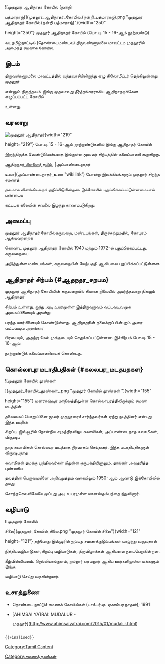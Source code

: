 ![முதலூர் ஆதிநாதர் கோயில் (நன்றி
பத்மாராஜ்)](முதலூர்_ஆதிநாதர்_கோயில்_(நன்றி_பத்மாராஜ்).png "முதலூர் ஆதிநாதர் கோயில் (நன்றி பத்மாராஜ்)"){width="250"
height="250"} முதலூர் ஆதிநாதர் கோயில் (பொ.யு. 15 - 16-ஆம் நூற்றாண்டு)
வடதமிழ்நாட்டில் (தொண்டைமண்டல) திருவண்ணாமலை மாவட்டம் முதலூரில் அமைந்த சமணக் கோயில்.

## இடம்

திருவண்ணாமலை மாவட்டத்தில் வந்தவாசியிலிருந்து ஏழு கிலோமீட்டர் தெற்கிலுள்ளது முதலூர்
என்னும் திருத்தலம். இங்கு முதலாவது தீர்த்தங்கரராகிய ஆதிநாதருக்கென எழுப்பப்பட்ட கோயில்
உள்ளது.

## வரலாறு

![முதலூர் ஆதிநாதர் ](முதலூர்_ஆதிநாதர்_.png "முதலூர் ஆதிநாதர் "){width="219"
height="219"} பொ.யு. 15 - 16-ஆம் நூற்றாண்டுகளில் இங்கு ஆதிநாதர் கோயில்
இருந்திருக்க வேண்டுமென்பதை இங்குள்ள மூலவர் சிற்பத்தின் கலைப்பாணி கூறுகிறது.
[ஆதிநாதர் பிள்ளைத் தமிழ்](ஆதிநாதர்_பிள்ளைத்தமிழ் "wikilink"), [அப்பாண்டைநாதர்
உலா](அப்பாண்டைநாதர்_உலா "wikilink") போன்ற இலக்கியங்களும் முதலூர் சிறந்த சமணத்
தலமாக விளங்கியதைக் குறிப்பிடுகின்றன. இக்கோயில் புதுப்பிக்கப்பட்டுள்ளமையால் பண்டைய
கட்டடக் கலையின் சாயலை இழந்து காணப்படுகிறது.

## அமைப்பு

முதலூர் ஆதிநாதர் கோயில்கருவறை, மண்டபங்கள், திருச்சுற்றுமதில், கோபுரம் ஆகியவற்றைக்
கொண்ட முதலூர் ஆதிநாதர் கோயில் 1940 மற்றும் 1972-ல் புதுப்பிக்கப்பட்டது. கருவறையை
அடுத்துள்ள மண்டபங்கள், கருவறையின் மேற்பகுதி ஆகியவை புதுப்பிக்கப்பட்டுள்ளன.

## ஆதிநாதர் சிற்பம் {#ஆதநதர_சறபம}

முதலூர் ஆதிநாதர் கோயிலின் கருவறையில் தியான நிலையில் அமர்ந்தவாறு திகழும் ஆதிநாதர்
சிற்பம் உள்ளது. ஐந்து அடி உயரமுள்ள இத்திருவுருவம் வட்டவடிவ முக அமைப்பினையும் அகன்று
பரந்த மார்பினையும் கொண்டுள்ளது. ஆதிநாதரின் தலைக்குப் பின்புறம் அரை வட்டவடிவ அலங்கார
பிரபையும், அதற்கு மேல் முக்குடையும் செதுக்கப்பட்டுள்ளன. இச்சிற்பம் பொ.யு. 15 - 16-ஆம்
நூற்றாண்டுக் கலைப்பாணியைக் கொண்டது.

## கொல்லாபுர மடாதிபதிகள் {#கலலபர_மடதபதகள}

![முதலூர் கோயில் தூண்கள்
](முதலூர்_கோயில்_தூண்கள்_.png "முதலூர் கோயில் தூண்கள் "){width="155"
height="155"} மகாராஷ்டிர மாநிலத்திலுள்ள கொல்லாபுரத்திலிருக்கும் சமண மடத்தின்
தலைமைப் பொறுப்பினை மூவர் முதலூரைச் சார்ந்தவர்கள் ஏற்று நடத்தினர் என்பது இந்த ஊரின்
சிறப்பு. இவ்வூரில் தோன்றிய சமுத்திரவிஜய சுவாமிகள், அப்பாண்டைநாத சுவாமிகள், விருஷப
நாத சுவாமிகள் கொல்லபுர மடத்தை நிர்வாகம் செய்தனர். இந்த மடாதிபதிகளுள் விருஷபநாத
சுவாமிகள் தமக்கு முந்தியவர்கள் மீதுள்ள குருபக்தியினாலும், தாங்கள் அவதரித்த புண்ணிய
தலத்தின் பெருமையினை அறிவுறுத்தும் வகையிலும் 1950-ஆம் ஆண்டு இக்கோயிலில் தமது
சொந்தசெலவிலேயே முப்பது அடி உயரமுள்ள மானஸ்தம்பத்தை நிறுவினார்.

## வழிபாடு

![முதலூர் கோயில்
சிலை](முதலூர்_கோயில்_சிலை.png "முதலூர் கோயில் சிலை"){width="121"
height="121"} தற்போது இவ்வூரில் ஐம்பது சமணக்குடும்பங்கள் வாழ்ந்து வருவதால்
நித்தியவழிபாடுகள், சிறப்பு வழிபாடுகள், திருவிழாக்கள் ஆகியவை நடைபெறுகின்றன.
கீழ்வில்லிவலம். நெல்லியாங்குளம், நல்லூர் எரமலூர் ஆகிய ஊர்களிலுள்ள மக்களும் இங்கு
வழிபாடு செய்து வருகின்றனர்.

## உசாத்துணை

-   தொண்டை நாட்டுச் சமணக் கோயில்கள் (டாக்டர்.ஏ. ஏகாம்பர நாதன்); 1991
-   [AHIMSAI YATRAI: MUDALUR -
    முதலூர்](http://www.ahimsaiyatrai.com/2015/01/mudalur.html)

```{=mediawiki}
{{Finalised}}
```
[Category:Tamil Content](Category:Tamil_Content "wikilink")
[Category:சமணத் தலங்கள்](Category:சமணத்_தலங்கள் "wikilink")
